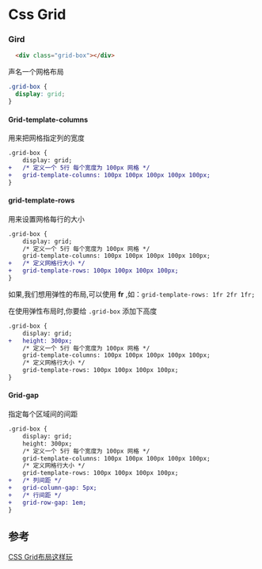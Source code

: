 # Css Grid

### Gird

```html
  <div class="grid-box"></div>
```

声名一个网格布局

```css
.grid-box {
  display: grid;
}
```



#### Grid-template-columns

用来把网格指定列的宽度

```diff
.grid-box {
    display: grid;
+   /* 定义一个 5行 每个宽度为 100px 网格 */
+   grid-template-columns: 100px 100px 100px 100px 100px;
}
```

#### grid-template-rows

用来设置网格每行的大小

```diff
.grid-box {
    display: grid;
    /* 定义一个 5行 每个宽度为 100px 网格 */
    grid-template-columns: 100px 100px 100px 100px 100px;
+   /* 定义网格行大小 */
+   grid-template-rows: 100px 100px 100px 100px;
}
```

如果,我们想用弹性的布局,可以使用 __fr__ ,如：`grid-template-rows: 1fr 2fr 1fr;`

在使用弹性布局时,你要给 `.grid-box` 添加下高度

```diff
.grid-box {
    display: grid;
+   height: 300px;
    /* 定义一个 5行 每个宽度为 100px 网格 */
    grid-template-columns: 100px 100px 100px 100px 100px;
    /* 定义网格行大小 */
    grid-template-rows: 100px 100px 100px 100px;
}
```



#### Grid-gap

指定每个区域间的间距

```diff
.grid-box {
	display: grid;
    height: 300px;
    /* 定义一个 5行 每个宽度为 100px 网格 */
    grid-template-columns: 100px 100px 100px 100px 100px;
    /* 定义网格行大小 */
    grid-template-rows: 100px 100px 100px 100px;
+	/* 列间距 */
+	grid-column-gap: 5px;
+	/* 行间距 */
+   grid-row-gap: 1em;
}
```



## 参考

[CSS Grid布局这样玩](http://web.jobbole.com/91146/)
